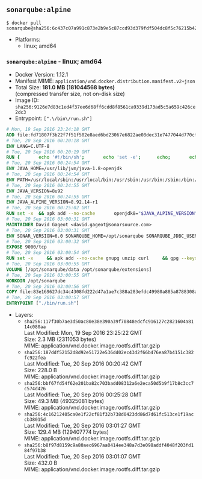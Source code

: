 ## `sonarqube:alpine`

```console
$ docker pull sonarqube@sha256:6c437c07a991c873e2b9e5c87ccd93d379fdf504dc8f5c76215b420e38d6638a
```

-	Platforms:
	-	linux; amd64

### `sonarqube:alpine` - linux; amd64

-	Docker Version: 1.12.1
-	Manifest MIME: `application/vnd.docker.distribution.manifest.v2+json`
-	Total Size: **181.0 MB (181044568 bytes)**  
	(compressed transfer size, not on-disk size)
-	Image ID: `sha256:9126e7d83c1ed4f37ee6d68ff6cdd8f8561ca9339d173ad5c5a659c426ce2dc3`
-	Entrypoint: `[".\/bin\/run.sh"]`

```dockerfile
# Mon, 19 Sep 2016 23:24:18 GMT
ADD file:fd71807f3b22f7f51f502e8aed6bd23067e6822ae08dec31e7477044d770cf48 in / 
# Tue, 20 Sep 2016 00:20:18 GMT
ENV LANG=C.UTF-8
# Tue, 20 Sep 2016 00:20:19 GMT
RUN { 		echo '#!/bin/sh'; 		echo 'set -e'; 		echo; 		echo 'dirname "$(dirname "$(readlink -f "$(which javac || which java)")")"'; 	} > /usr/local/bin/docker-java-home 	&& chmod +x /usr/local/bin/docker-java-home
# Tue, 20 Sep 2016 00:24:54 GMT
ENV JAVA_HOME=/usr/lib/jvm/java-1.8-openjdk
# Tue, 20 Sep 2016 00:24:54 GMT
ENV PATH=/usr/local/sbin:/usr/local/bin:/usr/sbin:/usr/bin:/sbin:/bin:/usr/lib/jvm/java-1.8-openjdk/jre/bin:/usr/lib/jvm/java-1.8-openjdk/bin
# Tue, 20 Sep 2016 00:24:55 GMT
ENV JAVA_VERSION=8u92
# Tue, 20 Sep 2016 00:24:55 GMT
ENV JAVA_ALPINE_VERSION=8.92.14-r1
# Tue, 20 Sep 2016 00:25:02 GMT
RUN set -x 	&& apk add --no-cache 		openjdk8="$JAVA_ALPINE_VERSION" 	&& [ "$JAVA_HOME" = "$(docker-java-home)" ]
# Tue, 20 Sep 2016 03:00:31 GMT
MAINTAINER David Gageot <david.gageot@sonarsource.com>
# Tue, 20 Sep 2016 03:00:31 GMT
ENV SONAR_VERSION=6.0 SONARQUBE_HOME=/opt/sonarqube SONARQUBE_JDBC_USERNAME=sonar SONARQUBE_JDBC_PASSWORD=sonar SONARQUBE_JDBC_URL=
# Tue, 20 Sep 2016 03:00:32 GMT
EXPOSE 9000/tcp
# Tue, 20 Sep 2016 03:00:54 GMT
RUN set -x     && apk add --no-cache gnupg unzip curl     && gpg --keyserver ha.pool.sks-keyservers.net --recv-keys F1182E81C792928921DBCAB4CFCA4A29D26468DE     && mkdir /opt     && cd /opt     && curl -o sonarqube.zip -fSL https://sonarsource.bintray.com/Distribution/sonarqube/sonarqube-$SONAR_VERSION.zip     && curl -o sonarqube.zip.asc -fSL https://sonarsource.bintray.com/Distribution/sonarqube/sonarqube-$SONAR_VERSION.zip.asc     && gpg --batch --verify sonarqube.zip.asc sonarqube.zip     && unzip sonarqube.zip     && mv sonarqube-$SONAR_VERSION sonarqube     && rm sonarqube.zip*     && rm -rf $SONARQUBE_HOME/bin/*
# Tue, 20 Sep 2016 03:00:55 GMT
VOLUME [/opt/sonarqube/data /opt/sonarqube/extensions]
# Tue, 20 Sep 2016 03:00:55 GMT
WORKDIR /opt/sonarqube
# Tue, 20 Sep 2016 03:00:56 GMT
COPY file:83e169627dc34c4308fd222d47a1ae7c388a283efdc49980a885a8788308a052 in /opt/sonarqube/bin/ 
# Tue, 20 Sep 2016 03:00:57 GMT
ENTRYPOINT ["./bin/run.sh"]
```

-	Layers:
	-	`sha256:117f30b7ae3d50ac80e38e390a39f70848edcfc916127c2821604a8114c080aa`  
		Last Modified: Mon, 19 Sep 2016 23:25:22 GMT  
		Size: 2.3 MB (2311053 bytes)  
		MIME: application/vnd.docker.image.rootfs.diff.tar.gzip
	-	`sha256:187ddf52152d8d92e51722e536dd02ec43d2f66b476ea87b4151c382fc922fea`  
		Last Modified: Tue, 20 Sep 2016 00:20:42 GMT  
		Size: 228.0 B  
		MIME: application/vnd.docker.image.rootfs.diff.tar.gzip
	-	`sha256:bbf67fd54f62e201ba82c703badd08312a6e2eca50d5b9f17b8c3cc7c574d426`  
		Last Modified: Tue, 20 Sep 2016 00:25:28 GMT  
		Size: 49.3 MB (49325081 bytes)  
		MIME: application/vnd.docker.image.rootfs.diff.tar.gzip
	-	`sha256:4c16212405ca0e1f22cf81f32b738d0423dd86d7d61fc513ce1f19accb38015d`  
		Last Modified: Tue, 20 Sep 2016 03:01:27 GMT  
		Size: 129.4 MB (129407774 bytes)  
		MIME: application/vnd.docker.image.rootfs.diff.tar.gzip
	-	`sha256:b8f97d8159c9a80aec6967aa0414ee348a7d3e098addf4048f203fd184f97b38`  
		Last Modified: Tue, 20 Sep 2016 03:01:07 GMT  
		Size: 432.0 B  
		MIME: application/vnd.docker.image.rootfs.diff.tar.gzip
